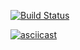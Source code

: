 [![Build Status](https://travis-ci.com/aleksey-mu/frontend-project-lvl1.svg?branch=master)](https://travis-ci.com/aleksey-mu/frontend-project-lvl1)

[![asciicast](https://asciinema.org/a/PI7sHYgx3snxDh5lOzRGnaA7e.svg)](https://asciinema.org/a/PI7sHYgx3snxDh5lOzRGnaA7e)